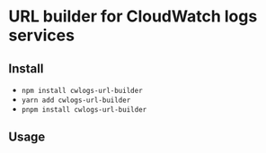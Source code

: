 # URL builder for CloudWatch logs services

## Install

- `npm install cwlogs-url-builder`
- `yarn add cwlogs-url-builder`
- `pnpm install cwlogs-url-builder`

## Usage